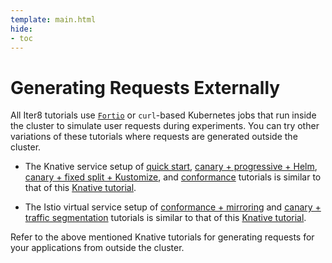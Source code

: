 ```yaml
---
template: main.html
hide:
- toc
---
```


# Generating Requests Externally

All Iter8 tutorials use [`Fortio`](https://github.com/fortio/fortio) or `curl`-based Kubernetes jobs that run inside the cluster to simulate user requests during experiments. You can try other variations of these tutorials where requests are generated outside the cluster.

- The Knative service setup of [quick start](../../../getting-started/quick-start/with-knative/), [canary + progressive + Helm](../../../tutorials/knative/canary-progressive/), [canary + fixed split + Kustomize](../../../tutorials/knative/canary-fixedsplit/), and [conformance](../../../tutorials/knative/conformance/) tutorials is similar to that of this [Knative tutorial](https://knative.dev/docs/serving/samples/traffic-splitting/index.html#traffic-splitting).

- The Istio virtual service setup of [conformance + mirroring](../../../tutorials/knative/mirroring/) and [canary + traffic segmentation](../../../tutorials/knative/traffic-segmentation/) tutorials is similar to that of this [Knative tutorial](https://knative.dev/docs/serving/samples/knative-routing-go/index.html#access-the-services).

Refer to the above mentioned Knative tutorials for generating requests for your applications from outside the cluster.

